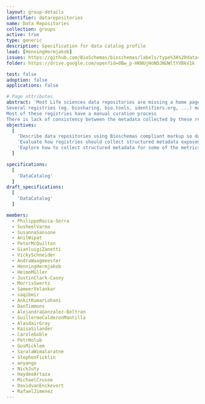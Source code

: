```yaml
---
layout: group-details
identifier: datarepositories
name: Data Repositories
collection: groups
active: true
type: generic
description: Specification for data catalog profile
lead: [HenningHermjakob]
issues: https://github.com/BioSchemas/bioschemas/labels/type%3A%20datarepository
folder: https://drive.google.com/open?id=0Bw_p-HKWUjHoNDJNUWltYVBkV1k

test: false
adoption: false
applications: false

# Page attributes
abstract: 'Most Life sciences data repositories are missing a home page providing information about themselves with consistent structured data that would help search engines and registries to index them.
Several registries (eg. biosharing, bio.tools, identifiers.org, ...) maintain overlapping efforts to collect certain metadata (eg. title, description, keywords, ...) about “data repositories” (eg. UniProt Knowledgebase, Human Protein Atlas, Protein Data Bank, ...).
Most of these registries have a manual curation process
There is lack of consistency between the metadata collected by these registries'
objectives:
  [
    'Describe data repositories using Bioschemas compliant markup so data repositories can be more easily indexed by search engines and registries.',
    'Evaluate how registries should collect structured metadata exposed by data repositories to facilitate an automatic or semiautomatic update their records and present more consistent descriptions.',
    'Explore how to collect structured metadata for some of the metrics proposed by the ELIXIR data platform.'
  ]

specifications:
  [
    'DataCatalog'
  ]
draft_specifications:
  [
    'DataCatalog'
  ]

members:
  - PhilippeRocca-Serra
  - SusheelVarma
  - SusannaSansone
  - AnilWipat
  - PeterMcQuilton
  - GianluigiZanetti
  - VickySchneider
  - AndraWaagmeester
  - HenningHermjakob
  - HeimoMüller
  - JustinClark-Casey
  - MorrisSwertz
  - SameerVelankar
  - saqibmir
  - AnkitKumarLohani
  - DanTimmons
  - AlejandraGonzalez-Beltran
  - GuillermoCalderonMantilla
  - AlasdairGray
  - KaisaSilander
  - CaroleGoble
  - PetrHolub
  - GosMicklem
  - SaralaWimalaratne
  - StephenFicklin
  - anyango
  - NickJuty
  - HaydeeArtaza
  - MichaelCrusoe
  - DavidvanEnckevort
  - RafaelJimenez
---
```

